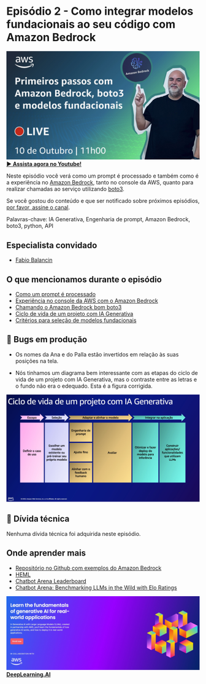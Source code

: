 # Episódio 2 - Como integrar modelos fundacionais ao seu código com Amazon Bedrock

[![YouTube video thumbnail](./thumb.jpeg)](https://youtu.be/Ng_8PlvzA3Y?t=354)
**[&#x25b6; Assista agora no Youtube!](https://youtu.be/Ng_8PlvzA3Y?t=354)**

Neste episódio você verá como um prompt é processado e também como é a experiência no [Amazon Bedrock](https://aws.amazon.com/bedrock/), tanto no console da AWS, quanto para realizar chamadas ao serviço utilizando [boto3](https://boto3.amazonaws.com/v1/documentation/api/latest/index.html).   

Se você gostou do conteúdo e que ser notificado sobre próximos episódios, [por favor, assine o canal](https://www.youtube.com/@AmazonWebServicesLatinAmerica).

Palavras-chave: IA Generativa, Engenharia de prompt, Amazon Bedrock, boto3, python, API 

## Especialista convidado

* [Fabio Balancin](https://www.linkedin.com/in/fabiobalancin/)

## O que mencionamos durante o episódio

* [Como um prompt é processado](https://youtu.be/Ng_8PlvzA3Y?t=537)
* [Experiência no console da AWS com o Amazon Bedrock](https://youtu.be/Ng_8PlvzA3Y?t=1132)
* [Chamando o Amazon Bedrock bom boto3](https://youtu.be/Ng_8PlvzA3Y?t=2347)
* [Ciclo de vida de um projeto com IA Generativa](https://youtu.be/Ng_8PlvzA3Y?t=2947)
* [Critérios para seleção de modelos fundacionais](https://youtu.be/Ng_8PlvzA3Y?t=3042)

## 🐛 Bugs em produção

* Os nomes da Ana e do Palla estão invertidos em relação às suas posições na tela.  

* Nós tinhamos um diagrama bem interessante com as etapas do ciclo de vida de um projeto com IA Generativa, mas o contraste entre as letras e o fundo não era o edequado. Esta é a figura corrigida. 

![YouTube video thumbnail](./Ciclo%20de%20vida%20com%20IA%20Generativa.jpeg)

## 🫰 Dívida técnica

Nenhuma dívida técnica foi adquirida neste episódio.

## Onde aprender mais

* [Repositório no Github com exemplos do Amazon Bedrock](https://bit.ly/amazon-bedrock-samples)
* [HEML](https://crfm.stanford.edu/helm/latest/)
* [Chatbot Arena Leaderboard](https://huggingface.co/spaces/lmsys/chatbot-arena-leaderboard)
* [Chatbot Arena: Benchmarking LLMs in the Wild with Elo Ratings](https://lmsys.org/blog/2023-05-03-arena/)

[![Generative AI with LLMs](../../images/Generative%20AI%20with%20LLMs.jpeg)](https://www.deeplearning.ai/courses/generative-ai-with-llms/)
**[DeepLearning.AI](https://www.deeplearning.ai/courses/generative-ai-with-llms/)**

